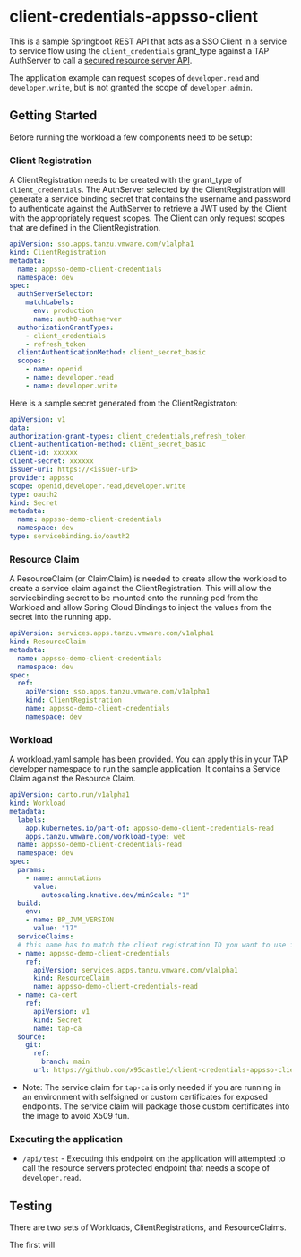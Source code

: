 # client-credentials-appsso-client

This is a sample Springboot REST API that acts as a SSO Client in a service to service flow using the `client_credentials` grant_type against a TAP AuthServer to call a [secured resource server API](https://github.com/x95castle1/client-credentials-appsso-resource-server).

The application example can request scopes of `developer.read` and `developer.write`, but is not granted the scope of `developer.admin`.

## Getting Started

Before running the workload a few components need to be setup:

### Client Registration

A ClientRegistration needs to be created with the grant_type of `client_credentials`. The AuthServer selected by the ClientRegistration will generate a service binding secret that contains the username and password to authenticate against the AuthServer to retrieve a JWT used by the Client with the appropriately request scopes. The Client can only request scopes that are defined in the ClientRegistration.

```YAML
apiVersion: sso.apps.tanzu.vmware.com/v1alpha1
kind: ClientRegistration
metadata:
  name: appsso-demo-client-credentials
  namespace: dev
spec:
  authServerSelector:
    matchLabels:
      env: production
      name: auth0-authserver
  authorizationGrantTypes:
    - client_credentials
    - refresh_token
  clientAuthenticationMethod: client_secret_basic
  scopes:
    - name: openid
    - name: developer.read
    - name: developer.write
```

Here is a sample secret generated from the ClientRegistraton:

```YAML
apiVersion: v1
data:
authorization-grant-types: client_credentials,refresh_token
client-authentication-method: client_secret_basic   
client-id: xxxxxx
client-secret: xxxxxx
issuer-uri: https://<issuer-uri>    
provider: appsso                                                        
scope: openid,developer.read,developer.write                            
type: oauth2
kind: Secret
metadata:
  name: appsso-demo-client-credentials
  namespace: dev
type: servicebinding.io/oauth2
```

### Resource Claim

A ResourceClaim (or ClaimClaim) is needed to create allow the workload to create a service claim against the ClientRegistration. This will allow the servicebinding secret to be mounted onto the running pod from the Workload and allow Spring Cloud Bindings to inject the values from the secret into the running app. 

```YAML
apiVersion: services.apps.tanzu.vmware.com/v1alpha1
kind: ResourceClaim
metadata:
  name: appsso-demo-client-credentials
  namespace: dev
spec:
  ref:
    apiVersion: sso.apps.tanzu.vmware.com/v1alpha1
    kind: ClientRegistration
    name: appsso-demo-client-credentials
    namespace: dev
```

### Workload

A workload.yaml sample has been provided. You can apply this in your TAP developer namespace to run the sample application. It contains a Service Claim against the Resource Claim.

```YAML
apiVersion: carto.run/v1alpha1
kind: Workload
metadata:
  labels:
    app.kubernetes.io/part-of: appsso-demo-client-credentials-read
    apps.tanzu.vmware.com/workload-type: web
  name: appsso-demo-client-credentials-read
  namespace: dev
spec:
  params:
    - name: annotations
      value:
        autoscaling.knative.dev/minScale: "1"
  build:
    env:
    - name: BP_JVM_VERSION
      value: "17"
  serviceClaims:
  # this name has to match the client registration ID you want to use in the SPRING CONFIG
  - name: appsso-demo-client-credentials
    ref:
      apiVersion: services.apps.tanzu.vmware.com/v1alpha1
      kind: ResourceClaim
      name: appsso-demo-client-credentials-read
  - name: ca-cert
    ref:
      apiVersion: v1 
      kind: Secret
      name: tap-ca 
  source:
    git:
      ref:
        branch: main
      url: https://github.com/x95castle1/client-credentials-appsso-client
```

* Note: The service claim for `tap-ca` is only needed if you are running in an environment with selfsigned or custom certificates for exposed endpoints. The service claim will package those custom certificates into the image to avoid X509 fun. 

### Executing the application

* `/api/test` - Executing this endpoint on the application will attempted to call the resource servers protected endpoint that needs a scope of `developer.read`. 

## Testing

There are two sets of Workloads, ClientRegistrations, and ResourceClaims.

The first will 




